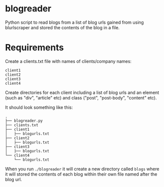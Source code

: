 # blogreader
Python script to read blogs from a list of blog urls gained from using blurlscraper and stored the contents of the blog in a file.

# Requirements

Create a clients.txt file with names of clients/company names:

```
client1
client2
client3
client4
```
Create directories for each client including a list of blog urls and an element (such as "div", "article" etc) and class ("post", "post-body", "content" etc).

It should look something like this:

```
.
├── blogreader.py
├── clients.txt
├── client1
│   ├── blogurls.txt
├── client2
│   ├── blogurls.txt
├── client3
│   ├── blogurls.txt
└── client4
    └── blogurls.txt

```
When you run `./blogreader` it will create a new directory called `blogs` where it will stored the contents of each blog within their own file named after the blog url.
